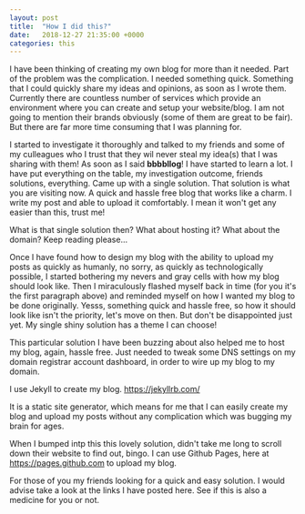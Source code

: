 ```yaml
---
layout: post
title:  "How I did this?"
date:   2018-12-27 21:35:00 +0000
categories: this
---
```


I have been thinking of creating my own blog for more than it needed. Part of the problem was the complication. I needed something quick. Something that I could quickly share my ideas and opinions, as soon as I wrote them. Currently there are countless number of services which provide an environment where you can create and setup your website/blog. I am not going to mention their brands obviously (some of them are great to be fair). But there are far more time consuming that I was planning for.

I started to investigate it thoroughly and talked to my friends and some of my culleagues who I trust that they wil never steal my idea(s) that I was sharing with them! As soon as I said **bbbbllog**! I have started to learn a lot. I have put everything on the table, my investigation outcome, friends solutions, everything. Came up with a single solution. That solution is what you are visiting now. A quick and hassle free blog that works like a charm. I write my post and able to upload it comfortably. I mean it won't get any easier than this, trust me!

What is that single solution then? What about hosting it? What about the domain? Keep reading please...

Once I have found how to design my blog with the ability to upload my posts as quickly as humanly, no sorry, as quickly as technologically possible, I started bothering my nevers and gray cells with how my blog should look like. Then I miraculously flashed myself back in time (for you it's the first paragraph above) and reminded myself on how I wanted my blog to be done originally. Yesss, something quick and hassle free, so how it should look like isn't the priority, let's move on then. But don't be disappointed just yet. My single shiny solution has a theme I can choose!

This particular solution I have been buzzing about also helped me to host my blog, again, hassle free. Just needed to tweak some DNS settings on my domain registrar account dashboard, in order to wire up my blog to my domain.

I use Jekyll to create my blog. https://jekyllrb.com/

It is a static site generator, which means for me that I can easily create my blog and upload my posts without any complication which was bugging my brain for ages.

When I bumped intp this this lovely solution, didn't take me long to scroll down their website to find out, bingo. I can use Github Pages, here at https://pages.github.com to upload my blog.

For those of you my friends looking for a quick and easy solution. I would advise take a look at the links I have posted here. See if this is also a medicine for you or not.

